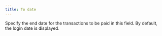```yaml
---
title: To date
---
```



Specify the end date for the transactions to be paid in this field.  By default, the login  date is displayed.

